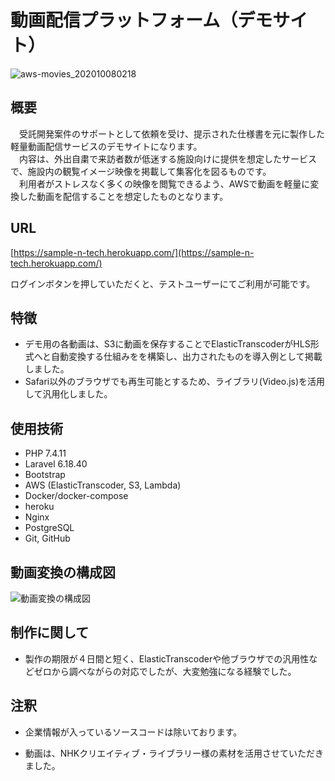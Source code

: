 # 動画配信プラットフォーム（デモサイト）

![aws-movies_202010080218](https://user-images.githubusercontent.com/60908658/95427684-eb1ee100-0982-11eb-90d5-043a85cc0391.gif)

## 概要

　受託開発案件のサポートとして依頼を受け、提示された仕様書を元に製作した軽量動画配信サービスのデモサイトになります。  
　内容は、外出自粛で来訪者数が低迷する施設向けに提供を想定したサービスで、施設内の観覧イメージ映像を掲載して集客化を図るものです。  
　利用者がストレスなく多くの映像を閲覧できるよう、AWSで動画を軽量に変換した動画を配信することを想定したものとなります。

## URL

[https://sample-n-tech.herokuapp.com/](https://sample-n-tech.herokuapp.com/)

ログインボタンを押していただくと、テストユーザーにてご利用が可能です。

## 特徴

- デモ用の各動画は、S3に動画を保存することでElasticTranscoderがHLS形式へと自動変換する仕組みをを構築し、出力されたものを導入例として掲載しました。
- Safari以外のブラウザでも再生可能とするため、ライブラリ(Video.js)を活用して汎用化しました。

## 使用技術

- PHP 7.4.11
- Laravel 6.18.40
- Bootstrap
- AWS (ElasticTranscoder, S3, Lambda)
- Docker/docker-compose
- heroku
- Nginx
- PostgreSQL
- Git, GitHub

## 動画変換の構成図

![動画変換の構成図](https://ntech-test-transcoder-out.s3-ap-northeast-1.amazonaws.com/aws-movies_202010080453.png)


## 制作に関して

- 製作の期限が４日間と短く、ElasticTranscoderや他ブラウザでの汎用性などゼロから調べながらの対応でしたが、大変勉強になる経験でした。


## 注釈

- 企業情報が入っているソースコードは除いております。

- 動画は、NHKクリエイティブ・ライブラリー様の素材を活用させていただきました。